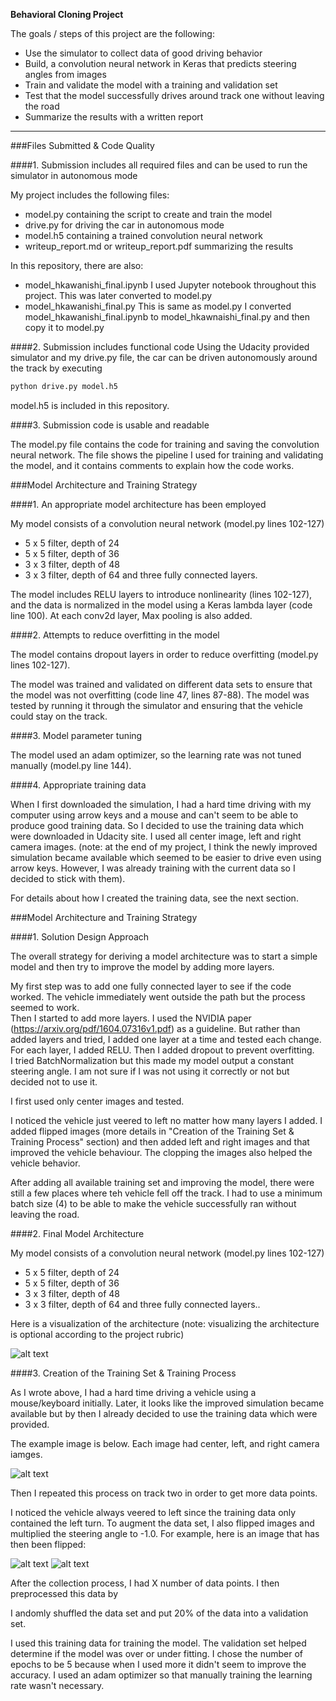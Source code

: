 **Behavioral Cloning Project**

The goals / steps of this project are the following:
* Use the simulator to collect data of good driving behavior
* Build, a convolution neural network in Keras that predicts steering angles from images
* Train and validate the model with a training and validation set
* Test that the model successfully drives around track one without leaving the road
* Summarize the results with a written report


[//]: # (Image References)

[image1]: ./examples/placeholder.png "Model Visualization"
[image2]: ./examples/placeholder.png "Grayscaling"
[image3]: ./examples/placeholder_small.png "Recovery Image"
[image4]: ./examples/placeholder_small.png "Recovery Image"
[image5]: ./examples/placeholder_small.png "Recovery Image"
[image6]: ./examples/placeholder_small.png "Normal Image"
[image7]: ./examples/placeholder_small.png "Flipped Image"
 

---
###Files Submitted & Code Quality

####1. Submission includes all required files and can be used to run the simulator in autonomous mode

My project includes the following files:
* model.py containing the script to create and train the model
* drive.py for driving the car in autonomous mode
* model.h5 containing a trained convolution neural network 
* writeup_report.md or writeup_report.pdf summarizing the results

In this repository, there are also:
* model_hkawanishi_final.ipynb I used Jupyter notebook throughout this project.  This was later converted to model.py
* model_hkawanishi_final.py This is same as model.py  I converted model_hkawanishi_final.ipynb to model_hkawnaishi_final.py and then copy it to model.py

####2. Submission includes functional code
Using the Udacity provided simulator and my drive.py file, the car can be driven autonomously around the track by executing 
```sh
python drive.py model.h5
```
model.h5 is included in this repository.

####3. Submission code is usable and readable

The model.py file contains the code for training and saving the convolution neural network. The file shows the pipeline I used for training and validating the model, and it contains comments to explain how the code works.

###Model Architecture and Training Strategy

####1. An appropriate model architecture has been employed

My model consists of a convolution neural network (model.py lines 102-127)
* 5 x 5 filter, depth of 24
* 5 x 5 filter, depth of 36
* 3 x 3 filter, depth of 48
* 3 x 3 filter, depth of 64
and
three fully connected layers.

The model includes RELU layers to introduce nonlinearity (lines 102-127), and the data is normalized in the model using a Keras lambda layer (code line 100). 
At each conv2d layer, Max pooling is also added.  

####2. Attempts to reduce overfitting in the model

The model contains dropout layers in order to reduce overfitting (model.py lines 102-127). 

The model was trained and validated on different data sets to ensure that the model was not overfitting (code line 47, lines 87-88). The model was tested by running it through the simulator and ensuring that the vehicle could stay on the track.

####3. Model parameter tuning

The model used an adam optimizer, so the learning rate was not tuned manually (model.py line 144).

####4. Appropriate training data

When I first downloaded the simulation, I had a hard time driving with my computer using arrow keys and a mouse and can't seem to be able to produce good training data.  So I decided to use the training data which were downloaded in Udacity site.  I used all center image, left and right camera images.
(note: at the end of my project, I think the newly improved simulation became available which seemed to be easier to drive even using arrow keys.  However, I was already training with the current data so I decided to stick with them).

For details about how I created the training data, see the next section. 

###Model Architecture and Training Strategy

####1. Solution Design Approach

The overall strategy for deriving a model architecture was to start a simple model and then try to improve the model by adding more layers.

My first step was to add one fully connected layer to see if the code worked.  The vehicle immediately went outside the path but the process seemed to work.  
Then I started to add more layers.  I used the NVIDIA paper (https://arxiv.org/pdf/1604.07316v1.pdf) as a guideline.  But rather than added layers and tried, I added one layer at a time and tested each change.
For each layer, I added RELU.  Then I added dropout to prevent overfitting.  
I tried BatchNormalization but this made my model output a constant steering angle. I am not sure if I was not using it correctly or not but decided not to use it.

I first used only center images and tested.  

I noticed the vehicle just veered to left no matter how many layers I added.  I added flipped images (more details in "Creation of the Training Set & Training Process" section) and then added left and right images and that improved the vehicle behaviour.  The clopping the images also helped the vehicle behavior.  

After adding all available training set and improving the model, there were still a few places where teh vehicle fell off the track.  I had to use a minimum batch size (4) to be able to make the vehicle successfully ran without leaving the road.  

####2. Final Model Architecture

My model consists of a convolution neural network (model.py lines 102-127)
* 5 x 5 filter, depth of 24
* 5 x 5 filter, depth of 36
* 3 x 3 filter, depth of 48
* 3 x 3 filter, depth of 64
and
three fully connected layers..

Here is a visualization of the architecture (note: visualizing the architecture is optional according to the project rubric)

![alt text][image1]

####3. Creation of the Training Set & Training Process

As I wrote above, I had a hard time driving a vehicle using a mouse/keyboard initially. Later, it looks like the improved simulation became available but by then I already decided to use the training data which were provided.  

The example image is below.  Each image had center, left, and right camera iamges.

![alt text][image2]

Then I repeated this process on track two in order to get more data points.

I noticed the vehicle always veered to left since the training data only contained the left turn.  To augment the data set, I also flipped images and multiplied the steering angle to -1.0.  For example, here is an image that has then been flipped:

![alt text][image6]
![alt text][image7]


After the collection process, I had X number of data points. I then preprocessed this data by


I andomly shuffled the data set and put 20% of the data into a validation set. 

I used this training data for training the model. The validation set helped determine if the model was over or under fitting. I chose the number of epochs to be 5 because when I used more it didn't seem to improve the accuracy.  I used an adam optimizer so that manually training the learning rate wasn't necessary.

